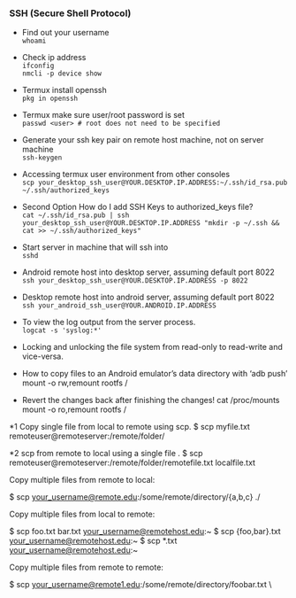 ### SSH (Secure Shell Protocol)  
* Find out your username  
`whoami`  

* Check ip address  
`ifconfig`  
`nmcli -p device show`  

* Termux install openssh  
`pkg in openssh`  

* Termux make sure user/root password is set  
`passwd <user> # root does not need to be specified`  

* Generate your ssh key pair on remote host machine, not on server machine  
`ssh-keygen`  

* Accessing termux user environment from other consoles  
`scp your_desktop_ssh_user@YOUR.DESKTOP.IP.ADDRESS:~/.ssh/id_rsa.pub ~/.ssh/authorized_keys`  

* Second Option How do I add SSH Keys to authorized_keys file?  
`cat ~/.ssh/id_rsa.pub | ssh your_desktop_ssh_user@YOUR.DESKTOP.IP.ADDRESS "mkdir -p ~/.ssh && cat >> ~/.ssh/authorized_keys"`  

* Start server in machine that will ssh into  
`sshd`  

* Android remote host into desktop server, assuming default port 8022  
`ssh your_desktop_ssh_user@YOUR.DESKTOP.IP.ADDRESS -p 8022`  

* Desktop remote host into android server, assuming default port 8022  
`ssh your_android_ssh_user@YOUR.ANDROID.IP.ADDRESS`  

* To view the log output from the server process.  
`logcat -s 'syslog:*'`  

* Locking and unlocking the file system from read-only to read-write and vice-versa.
* How to copy files to an Android emulator’s data directory with ‘adb push’ 
mount -o rw,remount rootfs /

* Revert the changes back after finishing the changes!
cat /proc/mounts
mount -o ro,remount rootfs /


*1 Copy single file from local to remote using scp.
$ scp myfile.txt remoteuser@remoteserver:/remote/folder/

*2 scp from remote to local using a single file .
$ scp remoteuser@remoteserver:/remote/folder/remotefile.txt  localfile.txt




Copy multiple files from remote to local:

$ scp your_username@remote.edu:/some/remote/directory/\{a,b,c\} ./

Copy multiple files from local to remote:

$ scp foo.txt bar.txt your_username@remotehost.edu:~
$ scp {foo,bar}.txt your_username@remotehost.edu:~
$ scp *.txt your_username@remotehost.edu:~

Copy multiple files from remote to remote:

$ scp your_username@remote1.edu:/some/remote/directory/foobar.txt \


